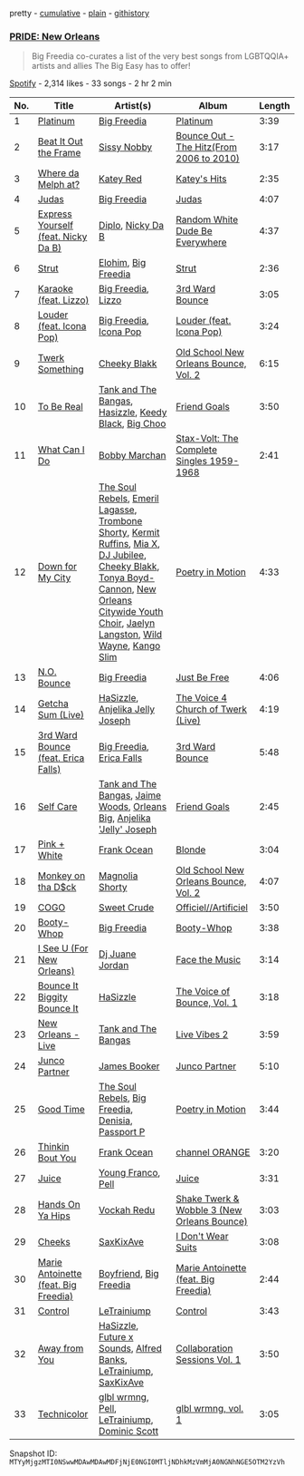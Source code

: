 pretty - [cumulative](/playlists/cumulative/37i9dQZF1DXd2wjSut3Yfb.md) - [plain](/playlists/plain/37i9dQZF1DXd2wjSut3Yfb) - [githistory](https://github.githistory.xyz/mackorone/spotify-playlist-archive/blob/main/playlists/plain/37i9dQZF1DXd2wjSut3Yfb)

### [PRIDE: New Orleans](https://open.spotify.com/playlist/37i9dQZF1DXd2wjSut3Yfb)

> Big Freedia co\-curates a list of the very best songs from LGBTQQIA+ artists and allies The Big Easy has to offer!

[Spotify](https://open.spotify.com/user/spotify) - 2,314 likes - 33 songs - 2 hr 2 min

| No. | Title | Artist(s) | Album | Length |
|---|---|---|---|---|
| 1 | [Platinum](https://open.spotify.com/track/6IiMrJX8AvYCCt8Tcm9276) | [Big Freedia](https://open.spotify.com/artist/2gyv1akuIB9fQvXoGSPaJr) | [Platinum](https://open.spotify.com/album/6MuJ7AjwnsuXXn43s8dctR) | 3:39 |
| 2 | [Beat It Out the Frame](https://open.spotify.com/track/5RTkjmZ6S3iLxy7flBurqZ) | [Sissy Nobby](https://open.spotify.com/artist/0bnSXLp5VJS5wS40ilaBGK) | [Bounce Out \- The Hitz\(From 2006 to 2010\)](https://open.spotify.com/album/6NoC9TGYP6IMgJbWl2OxJS) | 3:17 |
| 3 | [Where da Melph at?](https://open.spotify.com/track/7rkIGJJS8dRG18u7L6aFLr) | [Katey Red](https://open.spotify.com/artist/4xrkUOqFjYLYrThn1VIaI5) | [Katey's Hits](https://open.spotify.com/album/4xxECBRmMRR0giGMkT4FCl) | 2:35 |
| 4 | [Judas](https://open.spotify.com/track/3y9z8ShoJTFEkb0Yjz2x49) | [Big Freedia](https://open.spotify.com/artist/2gyv1akuIB9fQvXoGSPaJr) | [Judas](https://open.spotify.com/album/4LX1Pw0EQSqrEx4E5SJ56X) | 4:07 |
| 5 | [Express Yourself \(feat\. Nicky Da B\)](https://open.spotify.com/track/7s5a2gLa9Ip1LDKeAaHJRr) | [Diplo](https://open.spotify.com/artist/5fMUXHkw8R8eOP2RNVYEZX), [Nicky Da B](https://open.spotify.com/artist/3wWXYbMxREh97Te2ZN92Wi) | [Random White Dude Be Everywhere](https://open.spotify.com/album/4c7lxBZCbR8SQsoVvO2lCb) | 4:37 |
| 6 | [Strut](https://open.spotify.com/track/3VICFKiIgp3V8OwOLZq4LL) | [Elohim](https://open.spotify.com/artist/6wKxOKEA3K6R2UZ3COLXEY), [Big Freedia](https://open.spotify.com/artist/2gyv1akuIB9fQvXoGSPaJr) | [Strut](https://open.spotify.com/album/0iOUZ34Y3qWJAFqxBgcCRp) | 2:36 |
| 7 | [Karaoke \(feat\. Lizzo\)](https://open.spotify.com/track/4nefFqiukTvjgt8hkv73PP) | [Big Freedia](https://open.spotify.com/artist/2gyv1akuIB9fQvXoGSPaJr), [Lizzo](https://open.spotify.com/artist/56oDRnqbIiwx4mymNEv7dS) | [3rd Ward Bounce](https://open.spotify.com/album/6wzAzsG8uu5DxGR1q4tVxj) | 3:05 |
| 8 | [Louder \(feat\. Icona Pop\)](https://open.spotify.com/track/2fhtmxAUyNd9vyLq1vk2eD) | [Big Freedia](https://open.spotify.com/artist/2gyv1akuIB9fQvXoGSPaJr), [Icona Pop](https://open.spotify.com/artist/1VBflYyxBhnDc9uVib98rw) | [Louder \(feat\. Icona Pop\)](https://open.spotify.com/album/6sqTulnqSRsDGE63jaZp6t) | 3:24 |
| 9 | [Twerk Something](https://open.spotify.com/track/39GvFV5Ut0Lnyi3O2Apnpt) | [Cheeky Blakk](https://open.spotify.com/artist/2fPRPvD5jBW4fKLCRX9wLu) | [Old School New Orleans Bounce, Vol\. 2](https://open.spotify.com/album/6xaOJ6NKMroBlwYyKmh905) | 6:15 |
| 10 | [To Be Real](https://open.spotify.com/track/4Ucjz6UWS4ZkqJlZ2FCkUT) | [Tank and The Bangas](https://open.spotify.com/artist/5cAtakaadWHJLxmGKrKcX7), [Hasizzle](https://open.spotify.com/artist/5qfJ9Mgc2nMbzEJkNhVDbT), [Keedy Black](https://open.spotify.com/artist/3dvulGAyEQEjJbQg33gUSQ), [Big Choo](https://open.spotify.com/artist/2SyOwkg5v0xihceGG2pOXU) | [Friend Goals](https://open.spotify.com/album/3lyvbuaHTM8p1xEe9pqdXX) | 3:50 |
| 11 | [What Can I Do](https://open.spotify.com/track/6WCB1xTOa6hXiHbXB0pRYI) | [Bobby Marchan](https://open.spotify.com/artist/3hHAdG4gMD9GnqqWWST9D7) | [Stax\-Volt: The Complete Singles 1959\-1968](https://open.spotify.com/album/0RPeS6tlJfJt1GQ1XilhkH) | 2:41 |
| 12 | [Down for My City](https://open.spotify.com/track/0vHOsmKfQb47SbAAu8AOR3) | [The Soul Rebels](https://open.spotify.com/artist/10NEMYLJwVvYSvtvZn5Ipz), [Emeril Lagasse](https://open.spotify.com/artist/5fhUTOELETIqukIfRMJ34J), [Trombone Shorty](https://open.spotify.com/artist/37ZvFp654tY74Z1D2TLOGR), [Kermit Ruffins](https://open.spotify.com/artist/31jfl8olSWuzzR8ABt6Bdk), [Mia X](https://open.spotify.com/artist/2d9xPZQzgCr6ObcDkUmjLu), [DJ Jubilee](https://open.spotify.com/artist/1n4iSRo9CNY0IRnPpMQh6I), [Cheeky Blakk](https://open.spotify.com/artist/2fPRPvD5jBW4fKLCRX9wLu), [Tonya Boyd\-Cannon](https://open.spotify.com/artist/1ZwCt7hd76oczrXCoe5wVH), [New Orleans Citywide Youth Choir](https://open.spotify.com/artist/1NVp1RLKZ2MoaSv84SOHhX), [Jaelyn Langston](https://open.spotify.com/artist/7hIJZdupbzd5LjpAbdBHsJ), [Wild Wayne](https://open.spotify.com/artist/5NmcWIVtBFw9r5Hu4FwMEe), [Kango Slim](https://open.spotify.com/artist/4LIc3dllFlMovJGM2nWzFc) | [Poetry in Motion](https://open.spotify.com/album/2ogO7VuKYuRMqsC1d7lbYs) | 4:33 |
| 13 | [N.O\. Bounce](https://open.spotify.com/track/6lhJ2gqFhXCSdUbqByfCyd) | [Big Freedia](https://open.spotify.com/artist/2gyv1akuIB9fQvXoGSPaJr) | [Just Be Free](https://open.spotify.com/album/3zGcxitCbDr4dClm1iwaFv) | 4:06 |
| 14 | [Getcha Sum \(Live\)](https://open.spotify.com/track/48d5MDCGTElpGKj7RCJqRf) | [HaSizzle](https://open.spotify.com/artist/22mB4zQKJDI9I7ZnYs80iX), [Anjelika Jelly Joseph](https://open.spotify.com/artist/2nuE9rQG1CdFcI2VtoEFJt) | [The Voice 4 Church of Twerk \(Live\)](https://open.spotify.com/album/0wEmeu2QcZw3KR00BBrwSr) | 4:19 |
| 15 | [3rd Ward Bounce \(feat\. Erica Falls\)](https://open.spotify.com/track/7IlJD8Fm3ry7hqjBC74cV8) | [Big Freedia](https://open.spotify.com/artist/2gyv1akuIB9fQvXoGSPaJr), [Erica Falls](https://open.spotify.com/artist/4W3Re8hcwf5DvvqaKjV0eR) | [3rd Ward Bounce](https://open.spotify.com/album/6wzAzsG8uu5DxGR1q4tVxj) | 5:48 |
| 16 | [Self Care](https://open.spotify.com/track/7AcKCWPmHXdiFEeorqkwDV) | [Tank and The Bangas](https://open.spotify.com/artist/5cAtakaadWHJLxmGKrKcX7), [Jaime Woods](https://open.spotify.com/artist/6XhxJt25bNl5IMPronm8zz), [Orleans Big](https://open.spotify.com/artist/5LrIqLIweQz6rLfR8hc8K6), [Anjelika 'Jelly' Joseph](https://open.spotify.com/artist/1FBIeYid13t8hqTdpiQ8tX) | [Friend Goals](https://open.spotify.com/album/3lyvbuaHTM8p1xEe9pqdXX) | 2:45 |
| 17 | [Pink + White](https://open.spotify.com/track/3xKsf9qdS1CyvXSMEid6g8) | [Frank Ocean](https://open.spotify.com/artist/2h93pZq0e7k5yf4dywlkpM) | [Blonde](https://open.spotify.com/album/3mH6qwIy9crq0I9YQbOuDf) | 3:04 |
| 18 | [Monkey on tha D$ck](https://open.spotify.com/track/4GHeOuP52inw3IdWV0Yw0o) | [Magnolia Shorty](https://open.spotify.com/artist/31CN1AJfh8Oe1WBcELxK08) | [Old School New Orleans Bounce, Vol\. 2](https://open.spotify.com/album/6xaOJ6NKMroBlwYyKmh905) | 4:07 |
| 19 | [COGO](https://open.spotify.com/track/4MZCzMovV7pF5V4KRVbFuw) | [Sweet Crude](https://open.spotify.com/artist/6SkFGEcHApSGM7xXGn5u64) | [Officiel//Artificiel](https://open.spotify.com/album/2SvqPmdQqY1b4RWkTZr9oG) | 3:50 |
| 20 | [Booty\-Whop](https://open.spotify.com/track/1nMTBjKdCNPQoZdxsxzTLE) | [Big Freedia](https://open.spotify.com/artist/2gyv1akuIB9fQvXoGSPaJr) | [Booty\-Whop](https://open.spotify.com/album/0e6OBPayhe2ljUVUk2T3Py) | 3:38 |
| 21 | [I See U \(For New Orleans\)](https://open.spotify.com/track/1IvjybsGywBjMj5StIByCS) | [Dj Juane Jordan](https://open.spotify.com/artist/43IvAZbmJVSpsdrmKi2RGn) | [Face the Music](https://open.spotify.com/album/0FZNDn2Y6PE1mNHVEsUmPx) | 3:14 |
| 22 | [Bounce It Biggity Bounce It](https://open.spotify.com/track/0Gg4nUaxVAwGNjE1orNjlp) | [HaSizzle](https://open.spotify.com/artist/22mB4zQKJDI9I7ZnYs80iX) | [The Voice of Bounce, Vol\. 1](https://open.spotify.com/album/0rGFcjkxtE3IKjvvAqH2Rh) | 3:18 |
| 23 | [New Orleans \- Live](https://open.spotify.com/track/4BacXMTL3zmrq9BYb96Zy0) | [Tank and The Bangas](https://open.spotify.com/artist/5cAtakaadWHJLxmGKrKcX7) | [Live Vibes 2](https://open.spotify.com/album/7vPY2TL66tnyZ43v7I8TVE) | 3:59 |
| 24 | [Junco Partner](https://open.spotify.com/track/6h42FqekL3vp5Hm3zbuSVK) | [James Booker](https://open.spotify.com/artist/0gxNgUdRvhVgeq4L3gFamF) | [Junco Partner](https://open.spotify.com/album/4vrbtFQktShLb9fqcfWxYV) | 5:10 |
| 25 | [Good Time](https://open.spotify.com/track/1dMA8z7q1QP6dUapyfhEk5) | [The Soul Rebels](https://open.spotify.com/artist/10NEMYLJwVvYSvtvZn5Ipz), [Big Freedia](https://open.spotify.com/artist/2gyv1akuIB9fQvXoGSPaJr), [Denisia](https://open.spotify.com/artist/4Lh01fQsWK1XzA45dOvfbk), [Passport P](https://open.spotify.com/artist/5KqYdktUHXdudJuX6IykiZ) | [Poetry in Motion](https://open.spotify.com/album/2ogO7VuKYuRMqsC1d7lbYs) | 3:44 |
| 26 | [Thinkin Bout You](https://open.spotify.com/track/7DfFc7a6Rwfi3YQMRbDMau) | [Frank Ocean](https://open.spotify.com/artist/2h93pZq0e7k5yf4dywlkpM) | [channel ORANGE](https://open.spotify.com/album/392p3shh2jkxUxY2VHvlH8) | 3:20 |
| 27 | [Juice](https://open.spotify.com/track/3BINSFSuHalV8yoX3zAVbl) | [Young Franco](https://open.spotify.com/artist/6mK0vAO13gT8jWYANyoXAl), [Pell](https://open.spotify.com/artist/2O2dI9lY9PnWtAa4OlrgMi) | [Juice](https://open.spotify.com/album/6IrbtLsuCh1AAnK5Br72lR) | 3:31 |
| 28 | [Hands On Ya Hips](https://open.spotify.com/track/3Gm7X5fDhTCWm4sch3XQrC) | [Vockah Redu](https://open.spotify.com/artist/21aUa5TOXNwFjLWY6XJ1kA) | [Shake Twerk & Wobble 3 \(New Orleans Bounce\)](https://open.spotify.com/album/5z4cBh0dXjqEH5zk8j8Vzn) | 3:03 |
| 29 | [Cheeks](https://open.spotify.com/track/6YyExue2FnKLre2h5gGrDx) | [SaxKixAve](https://open.spotify.com/artist/2MPLNf6a6M5wARlnZyVwTn) | [I Don't Wear Suits](https://open.spotify.com/album/6WRT3MszQRofWMos1CwA0m) | 3:08 |
| 30 | [Marie Antoinette \(feat\. Big Freedia\)](https://open.spotify.com/track/2d2FZzHVWsBXLWazTSo9mL) | [Boyfriend](https://open.spotify.com/artist/1d0nvifbTEmCbO8BlRKjod), [Big Freedia](https://open.spotify.com/artist/2gyv1akuIB9fQvXoGSPaJr) | [Marie Antoinette \(feat\. Big Freedia\)](https://open.spotify.com/album/0OTcoDC01ze2y85nSPDpsW) | 2:44 |
| 31 | [Control](https://open.spotify.com/track/47W8IGBMXcHAL6hUavCEEC) | [LeTrainiump](https://open.spotify.com/artist/5bfZ3ITa57jVjSqJE6EhwH) | [Control](https://open.spotify.com/album/0BhkhfJqRAItAV9J5DIHNa) | 3:43 |
| 32 | [Away from You](https://open.spotify.com/track/5aJPOSVFcNEKNlU2a8HFLn) | [HaSizzle](https://open.spotify.com/artist/22mB4zQKJDI9I7ZnYs80iX), [Future x Sounds](https://open.spotify.com/artist/23Dbk18rlcFE1b4GpRle2v), [Alfred Banks](https://open.spotify.com/artist/486X9xbMecCjCRPOhUXpuE), [LeTrainiump](https://open.spotify.com/artist/5bfZ3ITa57jVjSqJE6EhwH), [SaxKixAve](https://open.spotify.com/artist/2MPLNf6a6M5wARlnZyVwTn) | [Collaboration Sessions Vol\. 1](https://open.spotify.com/album/1RuahJIlwyNOi8GPCCYC9E) | 3:50 |
| 33 | [Technicolor](https://open.spotify.com/track/7CO0QIOb4gWuKOWQ08MyCr) | [glbl wrmng](https://open.spotify.com/artist/0jcJatDntfPx5JqXqF4wVe), [Pell](https://open.spotify.com/artist/2O2dI9lY9PnWtAa4OlrgMi), [LeTrainiump](https://open.spotify.com/artist/5bfZ3ITa57jVjSqJE6EhwH), [Dominic Scott](https://open.spotify.com/artist/3y5rpxyWWVPtPp6M5gEYfS) | [glbl wrmng, vol\. 1](https://open.spotify.com/album/2s0ltjib93tdGyK9MbzaJu) | 3:05 |

Snapshot ID: `MTYyMjgzMTI0NSwwMDAwMDAwMDFjNjE0NGI0MTljNDhkMzVmMjA0NGNhNGE5OTM2YzVh`
